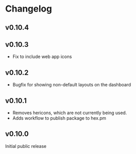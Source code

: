 # Changelog

## v0.10.4

## v0.10.3

* Fix to include web app icons

## v0.10.2

* Bugfix for showing non-default layouts on the dashboard

## v0.10.1

* Removes hericons, which are not currently being used.
* Adds workflow to publish package to hex.pm

## v0.10.0

Initial public release